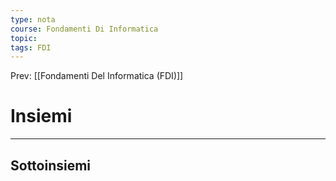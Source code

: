 ```yaml
---
type: nota
course: Fondamenti Di Informatica
topic: 
tags: FDI
---
```


Prev: [[Fondamenti Del Informatica (FDI)]]

# Insiemi
---

## Sottoinsiemi